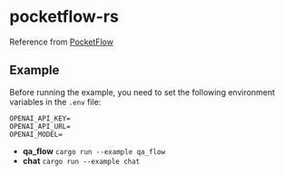 # pocketflow-rs

Reference from [PocketFlow](https://github.com/The-Pocket/PocketFlow)

## Example

Before running the example, you need to set the following environment variables in the `.env` file:

```
OPENAI_API_KEY=
OPENAI_API_URL=
OPENAI_MODEL=
```

* **qa_flow** `cargo run --example qa_flow`
* **chat** `cargo run --example chat`